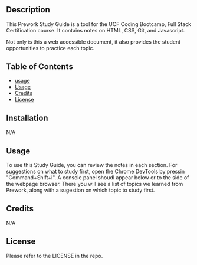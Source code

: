 # <Prework Study Guide Webpage>

## Description

This Prework Study Guide is a tool for the UCF Coding Bootcamp, Full Stack Certification course. It contains notes on HTML, CSS, Git, and Javascript.

Not only is this a web accessible document, it also provides the student opportunities to practice each topic.


## Table of Contents 

- [usage](#installation)
- [Usage](#usage)
- [Credits](#credits)
- [License](#license)

## Installation

N/A


## Usage

To use this Study Guide, you can review the notes in each section. For suggestions on what to study first, open the Chrome DevTools by pressin "Command+Shift+i". A console panel shoudl appear below or to the side of the webpage browser. There you will see a list of topics we learned from Prework, along with a sugestion on which topic to study first. 

## Credits

N/A


## License

Please refer to the LICENSE in the repo.



